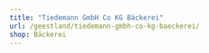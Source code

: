 ```yaml
---
title: "Tiedemann GmbH Co KG Bäckerei"
url: /geestland/tiedemann-gmbh-co-kg-baeckerei/
shop: Bäckerei
---
```


